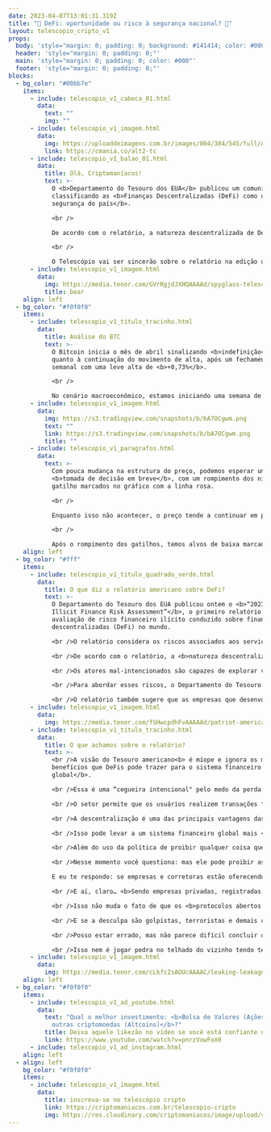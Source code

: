 ```yaml
---
date: 2023-04-07T13:01:31.319Z
title: "🤑 DeFi: oportunidade ou risco à segurança nacional? 🤑"
layout: telescopio_cripto_v1
props:
  body: 'style="margin: 0; padding: 0; background: #141414; color: #000"'
  header: 'style="margin: 0; padding: 0;"'
  main: 'style="margin: 0; padding: 0; color: #000"'
  footer: 'style="margin: 0; padding: 0;"'
blocks:
  - bg_color: "#00bb7e"
    items:
      - include: telescopio_v1_cabeca_01.html
        data:
          text: ""
          img: ""
      - include: telescopio_v1_imagem.html
        data:
          img: https://uploaddeimagens.com.br/images/004/384/545/full/Altseason_Newsletter_final.png?1678449695
          link: https://cmania.co/alt2-tc
      - include: telescopio_v1_balao_01.html
        data:
          title: Olá, Criptomaníacos!
          text: >-
            O <b>Departamento do Tesouro dos EUA</b> publicou um comunicado
            classificando as <b>Finanças Descentralizadas (DeFi) como um risco à
            segurança do país</b>. 

            <br />

            De acordo com o relatório, a natureza descentralizada de DeFi pode permitir que criminosos <b>lavem dinheiro, financiem o terrorismo, evitem sanções internacionais e realizem outras atividades ilícitas</b> sem serem detectados.

            <br />

            O Telescópio vai ser sincerão sobre o relatório na edição de hoje!
      - include: telescopio_v1_imagem.html
        data:
          img: https://media.tenor.com/GVrRgjdJXHQAAAAd/spyglass-telescope.gif
          title: bear
    align: left
  - bg_color: "#f0f0f0"
    items:
      - include: telescopio_v1_titulo_tracinho.html
        data:
          title: Análise do BTC
          text: >-
            O Bitcoin inicia o mês de abril sinalizando <b>indefinição</b>
            quanto à continuação do movimento de alta, após um fechamento
            semanal com uma leve alta de <b>+0,73%</b>. 

            <br /> 

            No cenário macroeconômico, estamos iniciando uma semana de agenda cheia, marcada pelo relatório de <b>ofertas de Emprego (JOLTs)</b> na terça-feira, <b>variação de Empregos Privados (ADP)</b> na quarta-feira,<b> relatório de emprego (Payroll)</b> na sexta e outros dados que podem trazer volatilidade para as cotações.
      - include: telescopio_v1_imagem.html
        data:
          img: https://s3.tradingview.com/snapshots/b/bA7OCgwm.png
          text: ""
          link: https://s3.tradingview.com/snapshots/b/bA7OCgwm.png
          title: ""
      - include: telescopio_v1_paragrafos.html
        data:
          text: >-
            Com pouca mudança na estrutura do preço, podemos esperar uma
            <b>tomada de decisão em breve</b>, com um rompimento dos níveis de
            gatilho marcados no gráfico com a linha rosa. 

            <br /> 

            Enquanto isso não acontecer, o preço tende a continuar em posição <b>lateral</b>, formando um padrão que antecede uma tomada de decisão. 

            <br /> 

            Após o rompimento dos gatilhos, temos alvos de baixa marcado com as linhas amarelas e alvos de continuação da alta, marcados com as linhas verdes.
    align: left
  - bg_color: "#fff"
    items:
      - include: telescopio_v1_titulo_quadrado_verde.html
        data:
          title: O que diz o relatório americano sobre DeFi?
          text: >-
            O Departamento do Tesouro dos EUA publicou ontem o <b>“2023 DeFi
            Illicit Finance Risk Assessment”</b>, o primeiro relatório de
            avaliação de risco financeiro ilícito conduzido sobre finanças
            descentralizadas (DeFi) no mundo. 

            <br />O relatório considera os riscos associados aos serviços DeFi e sugere medidas para mitigar esses riscos, chegando a classificar as finanças descentralizadas como um <b>risco à segurança nacional</b>. 

            <br />De acordo com o relatório, a <b>natureza descentralizada</b> de DeFi pode permitir que criminosos lavem dinheiro, financiem o terrorismo, evitem sanções internacionais e realizem outras atividades ilícitas sem serem detectados.

            <br />Os atores mal-intencionados são capazes de explorar vulnerabilidades em serviços DeFi porque <b>muitos desses serviços não implementam políticas relacionadas ao combate à lavagem de dinheiro e ao financiamento do terrorismo (AML/CFT)</b>, apesar de serem obrigados a fazê-lo.

            <br />Para abordar esses riscos, o Departamento do Tesouro dos EUA sugere que as autoridades reguladoras considerem a <b>aplicação de regulamentações</b> existentes às atividades DeFi, incluindo leis de lavagem de dinheiro e regulamentações financeiras. 

            <br />O relatório também sugere que as empresas que desenvolvem protocolos de finanças descentralizadas implementem <b>medidas de segurança</b> para proteger seus usuários de ataques cibernéticos.
      - include: telescopio_v1_imagem.html
        data:
          img: https://media.tenor.com/fSHwcpdhFvAAAAAd/patriot-american-flag.gif
      - include: telescopio_v1_titulo_tracinho.html
        data:
          title: O que achamos sobre o relatório?
          text: >-
            <br />A visão do Tesouro americano<b> é míope e ignora os muitos
            benefícios que DeFis pode trazer para o sistema financeiro
            global</b>.

            <br />Essa é uma “cegueira intencional" pelo medo da perda de poder.

            <br />O setor permite que os usuários realizem transações financeiras diretamente entre si, <b>sem a necessidade de intermediários</b> como bancos ou outras instituições financeiras, <b>ou mesmo controle do governo</b>.

            <br />A descentralização é uma das principais vantagens das DeFis. Ela <b>permite que os usuários tenham mais controle</b> sobre seus próprios ativos e transações financeiras. 

            <br />Isso pode levar a um sistema financeiro global mais <b>justo e acessível</b>, onde todos têm acesso aos mesmos serviços e <b>oportunidades</b>. O problema é que o governo não quer isso…

            <br />Além do uso da política de proibir qualquer coisa que dá liberdade aos cidadãos, há um grande erro de conceito que o Tesouro dos EUA esqueceu: <b>ele não pode regular algo que é descentralizado</b>.

            <br />Nesse momento você questiona: mas ele pode proibir as empresas e corretoras que oferecem esse tipo de serviço. 

            E eu te respondo: se empresas e corretoras estão oferecendo serviços assim, são os chamados <b>CeDeFi</b>, versão centralizada das DeFis. 

            <br />E aí, claro… <b>Sendo empresas privadas, registradas e sob as leis da jurisdição americana, serão regulamentadas como o governo decidir.</b>

            <br />Isso não muda o fato de que os <b>protocolos abertos de DeFi não poderão ser parados</b>. Enquanto houver no mundo pessoas interessadas em correr nodes de blockchains em suas máquinas, nenhum país vai conseguir dominar ou eliminar a tecnologia.

            <br />E se a desculpa são golpistas, terroristas e demais criminosos usando cripto, penso eu que o governo poderia <b>primeiro se preocupar em uma infinidade de golpes e financiamentos ilícitos que ocorrem com o dólar</b>. Somente nisso já existe uma tonelada de serviço a ser feito e décadas e décadas de problemas para se resolver.

            <br />Posso estar errado, mas não parece difícil concluir que é <b>o dólar que foi usado majoritariamente na maior parte das transações de tráfico de drogas do mundo, no financiamento de guerras e ações que o estado diz querer combater</b>.

            <br />Isso nem é jogar pedra no telhado do vizinho tendo teto de vidro… O teto americano já está despedaçado. Não seria melhor apenas tentar arrumar a sua própria casa?
      - include: telescopio_v1_imagem.html
        data:
          img: https://media.tenor.com/cLkfcZsAOUcAAAAC/leaking-leakage.gif
    align: left
  - bg_color: "#f0f0f0"
    items:
      - include: telescopio_v1_ad_youtube.html
        data:
          text: "Qual o melhor investimento: <b>Bolsa de Valores (Ações), Bitcoin (BTC) ou
            outras criptomoedas (Altcoins)</b>?"
          title: Deixa aquele likezão no vídeo se você está confiante no BTC!
          link: https://www.youtube.com/watch?v=pnrzVowFoX0
      - include: telescopio_v1_ad_instagram.html
    align: left
  - align: left
    bg_color: "#f0f0f0"
    items:
      - include: telescopio_v1_imagem.html
        data:
          title: inscreva-se no telescópio cripto
          link: https://criptomaniacos.com.br/telescopio-cripto
          img: https://res.cloudinary.com/criptomaniacos/image/upload/v1662133224/telescopio/inscreva-se-telescopio.png
---
```

